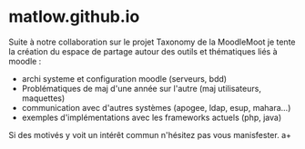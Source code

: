 matlow.github.io
================

Suite à notre collaboration sur le projet Taxonomy de la MoodleMoot je tente la création du espace de partage autour des outils et thématiques liés à moodle :

  *  archi systeme et configuration moodle (serveurs, bdd)
  *  Problématiques de maj d'une année sur l'autre (maj utilisateurs, maquettes)
  *  communication avec d'autres systèmes (apogee, ldap, esup, mahara...)
  *  exemples d'implémentations avec les frameworks actuels (php, java)

Si des motivés y voit un intérêt commun n'hésitez pas vous manisfester.
a+ 
